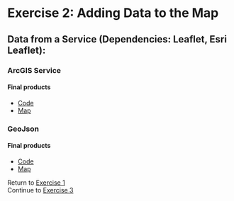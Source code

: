 # Exercise 2: Adding Data to the Map  

## Data from a Service (Dependencies: Leaflet, Esri Leaflet):  

### ArcGIS Service  

#### Final products  
* [Code](../../tree/gh-pages/Exercise2_Adding-Data/Final/Esri-Service)  
* [Map](http://geospatialem.github.io/getting-started-with-leaflet/Exercise2_Adding-Data/Final/Esri-Service/index.html)  

### GeoJson  

#### Final products
* [Code](../../tree/gh-pages/Exercise2_Adding-Data/Final/GeoJSON)  
* [Map](http://geospatialem.github.io/getting-started-with-leaflet/Exercise2_Adding-Data/Final/GeoJSON/index.html)  

Return to [Exercise 1](Exercise_1.md)  
Continue to [Exercise 3](Exercise_3.md)  
